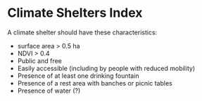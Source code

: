 # Climate Shelters Index
A climate shelter should have these characteristics:
- surface area > 0.5 ha
- NDVI > 0.4
- Public and free
- Easily accessible (including by people with reduced mobility)
- Presence of at least one drinking fountain
- Presence of a rest area with banches or picnic tables
- Presence of water (?)
